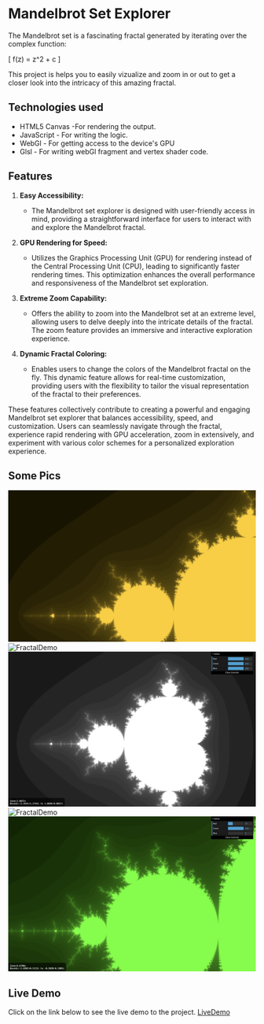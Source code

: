 # Mandelbrot Set Explorer

The Mandelbrot set is a fascinating fractal generated by iterating over the complex function:

\[ f(z) = z^2 + c \]

This project is helps you to easily vizualize and zoom in or out to get a closer look into the intricacy of this amazing fractal.

## Technologies used

- HTML5 Canvas -For rendering the output.
- JavaScript - For writing the logic.
- WebGl - For getting access to the device's GPU
- Glsl - For writing webGl fragment and vertex shader code.

## Features

1. **Easy Accessibility:**

   - The Mandelbrot set explorer is designed with user-friendly access in mind, providing a straightforward interface for users to interact with and explore the Mandelbrot fractal.

2. **GPU Rendering for Speed:**

   - Utilizes the Graphics Processing Unit (GPU) for rendering instead of the Central Processing Unit (CPU), leading to significantly faster rendering times. This optimization enhances the overall performance and responsiveness of the Mandelbrot set exploration.

3. **Extreme Zoom Capability:**

   - Offers the ability to zoom into the Mandelbrot set at an extreme level, allowing users to delve deeply into the intricate details of the fractal. The zoom feature provides an immersive and interactive exploration experience.

4. **Dynamic Fractal Coloring:**
   - Enables users to change the colors of the Mandelbrot fractal on the fly. This dynamic feature allows for real-time customization, providing users with the flexibility to tailor the visual representation of the fractal to their preferences.

These features collectively contribute to creating a powerful and engaging Mandelbrot set explorer that balances accessibility, speed, and customization. Users can seamlessly navigate through the fractal, experience rapid rendering with GPU acceleration, zoom in extensively, and experiment with various color schemes for a personalized exploration experience.

## Some Pics

![FractalDemo](gitHubDemoImages/yellowFractal.png)
![FractalDemo](gitHubDemoImages/zoomedin.png)
![FractalDemo](gitHubDemoImages/fullZoom.png)
![FractalDemo](gitHubDemoImages/lessZoom.png)
![FractalDemo](gitHubDemoImages/fractalDeo.png)

## Live Demo

Click on the link below to see the live demo to the project.
[LiveDemo](https://mandelbrot-explorer.netlify.app/)
